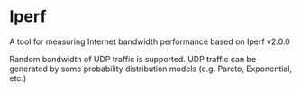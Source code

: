# Iperf
A tool for measuring Internet bandwidth performance based on Iperf v2.0.0

Random bandwidth of UDP traffic is supported. UDP traffic can be generated by some probability distribution models (e.g. Pareto, Exponential, etc.)
